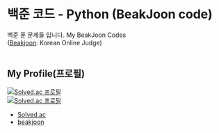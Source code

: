 # 백준 코드 - Python (BeakJoon code)
백준 푼 문제들 입니다.
My BeakJoon Codes<br> (<a href='https://www.acmicpc.net/'>Beakjoon</a>: Korean Online Judge)<br><br>

## My Profile(프로필)
[![Solved.ac 프로필](http://mazassumnida.wtf/api/v2/generate_badge?boj=dongmin)](https://solved.ac/dongmin)<br>
[![Solved.ac 프로필](http://mazassumnida.wtf/api/mini/generate_badge?boj=dongmin)](https://solved.ac/dongmin)

- <a href='https://solved.ac/profile/dongmin'>Solved.ac</a><br>
- <a href='https://www.acmicpc.net/user/dongmin'>beakjoon</a>
